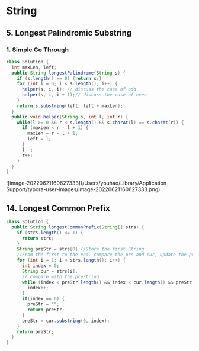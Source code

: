 # String

## 5. Longest Palindromic Substring

### 1. Simple Go Through

```java
class Solution {
  int maxLen, left;
  public String longestPalindrome(String s) {
    if (s.length() == 0) {return s;}
    for (int i = 0; i < s.length(); i++) {
      helper(s, i, i); // discuss the case of odd
      helper(s, i, i + 1);// discuss the case of even
    }
    return s.substring(left, left + maxLen);
  }
  public void helper(String s, int l, int r) {
    while(l >= 0 && r < s.length() && s.charAt(l) == s.charAt(r)) {
      if (maxLen < r - l + 1) {
        maxLen = r - l + 1;
        left = l;
      }
      l--;
      r++;
    }
  }
}
```

![image-20220621160627333](/Users/youhao/Library/Application Support/typora-user-images/image-20220621160627333.png)

## 14. Longest Common Prefix

```java
class Solution {
  public String longestCommonPrefix(String[] strs) {
    if (strs.length() <= 1) {
      return strs;
    }
    String preStr = strs[0];//Store the first String
    //From the first to the end, compare the pre and cur, update the pre
    for (int i = 1; i < strs.length(); i++) {
      int index = 0;
      String cur = strs[i];
      // Compare with the preString
      while (index < preStr.length() && index < cur.length() && preStr.charAt(index) == cur.charAt(index)){
        index++;
      }
      if(index == 0) {
        preStr = "";
        return preStr;
      }
      preStr = cur.substring(0, index);
    }
    return preStr;
  }
}
```